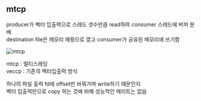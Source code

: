 ## mtcp
producer가 벡터 입출력으로 스레드 갯수만큼 read하여 consumer 스레드에 버퍼 분배   
destination file은 메모리 매핑으로 열고 consumer가 공유된 메모리에 쓰기함   

![mtcp](https://user-images.githubusercontent.com/1107765/162577963-05938acf-5290-46dd-b6a8-fef6d3d6a1ac.png)   
   
mtcp : 멀티스레딩   
veccp : 기존의 벡터입출력 방식   
   
하나의 파일 출력 fd에 offset만 바꿔가며 write하기 때문인지   
벡터 입출력만으로 copy 하는 것에 비해 성능적인 메리트는 없음   
